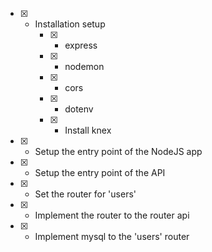 * [x] - Installation setup
    * [x] - express   
    * [x] - nodemon
    * [x] - cors
    * [x] - dotenv
    * [x] - Install knex
* [x] - Setup the entry point of the NodeJS app
* [x] - Setup the entry point of the API
* [x] - Set the router for 'users'
* [x] - Implement the router to the router api
* [x] - Implement mysql to the 'users' router
